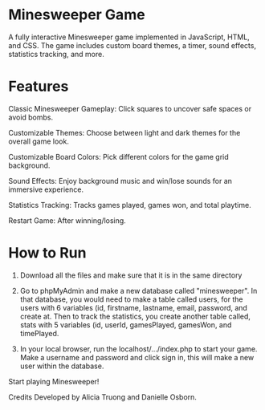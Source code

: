 # Minesweeper Game

A fully interactive Minesweeper game implemented in JavaScript, HTML, and CSS. The game includes custom board themes, a timer, sound effects, statistics tracking, and more.

# Features

Classic Minesweeper Gameplay: Click squares to uncover safe spaces or avoid bombs.

Customizable Themes: Choose between light and dark themes for the overall game look.

Customizable Board Colors: Pick different colors for the game grid background.

Sound Effects: Enjoy background music and win/lose sounds for an immersive experience.

Statistics Tracking: Tracks games played, games won, and total playtime.

Restart Game: After winning/losing.

# How to Run

1. Download all the files and make sure that it is in the same directory

2. Go to phpMyAdmin and make a new database called "minesweeper". In that database, you would need to make a table called users, for the users with 6 variables (id, firstname, lastname, email, password, and create at. Then to track the statistics, you create another table called, stats with 5 variables (id, userId, gamesPlayed, gamesWon, and timePlayed.

3. In your local browser, run the localhost/.../index.php to start your game. Make a username and password and click sign in, this will make a new user within the database.


Start playing Minesweeper!

Credits
Developed by Alicia Truong and Danielle Osborn.
